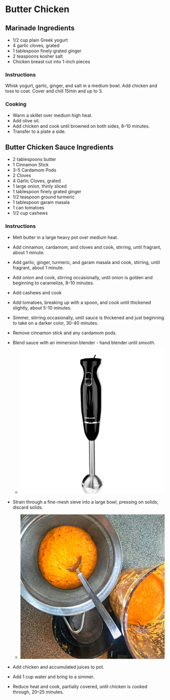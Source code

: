 # Butter Chicken

## Marinade Ingredients
- 1/2 cup plain Greek yogurt
- 4 garlic cloves, grated
- 1 tablespoon finely grated ginger
- 2 teaspoons kosher salt
- Chicken breast cut into 1-inch pieces

### Instructions
Whisk yogurt, garlic, ginger, and salt in a medium bowl.
Add chicken and toss to coat. 
Cover and chill 15min and up to 3.

### Cooking
- Warm a skillet over medium high heat.
- Add olive oil.
- Add chicken and cook until browned on both sides, 8–10 minutes.
- Transfer to a plate a side.

## Butter Chicken Sauce Ingredients
- 2 tablespoons butter
- 1 Cinnamon Stick
- 3-5 Cardamom Pods
- 2 Cloves
- 4 Garlic Cloves, grated
- 1 large onion, thinly sliced
- 1 tablespoon finely grated ginger
- 1/2 teaspoon ground turmeric
- 1 tablespoon garam masala
- 1 can tomatoes
- 1/2 cup cashews

### Instructions
- Melt butter in a large heavy pot over medium heat.
- Add cinnamon, cardamom, and cloves and cook, stirring, until fragrant, about 1 minute.
- Add garlic, ginger, turmeric, and garam masala and cook, stirring, until fragrant, about 1 minute.
- Add onion and cook, stirring occasionally, until onion is golden and beginning to caramelize, 8–10 minutes.
- Add cashews and cook
- Add tomatoes, breaking up with a spoon, and cook until thickened slightly, about 5-10 minutes.
- Simmer, stirring occasionally, until sauce is thickened and just beginning to take on a darker color, 30-40 minutes.
- Remove cinnamon stick and any cardamom pods.
- Blend sauce with an immersion blender - hand blender until smooth.
  - ![immersion blender.png](images%2Fimmersion%20blender.png ':size=200')
- Strain through a fine-mesh sieve into a large bowl, pressing on solids; discard solids.
  - ![img_14.png](img_14.png ':size=300')

- Add chicken and accumulated juices to pot.
- Add 1 cup water and bring to a simmer.
- Reduce heat and cook, partially covered, until chicken is cooked through, 20–25 minutes.

